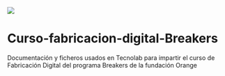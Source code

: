 ![](https://github.com/TecnoLab/Curso-fabricacion-digital-Breakers/raw/master/wiki/Breakers-1-foto.jpg)

# Curso-fabricacion-digital-Breakers
Documentación y ficheros usados en Tecnolab para impartir el curso de Fabricación Digital del programa Breakers de la fundación Orange
